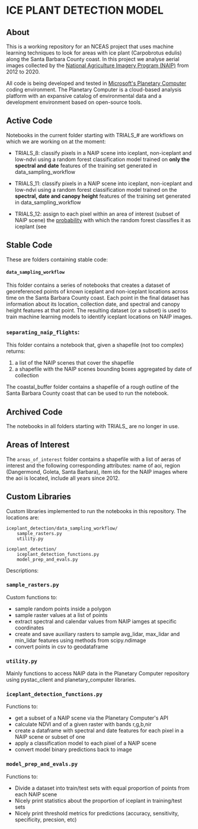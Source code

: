 # ICE PLANT DETECTION MODEL


## About

This is a working repository for an NCEAS project that uses machine learning techniques to look for areas with ice plant (Carpobrotus edulis) along the Santa Barbara County coast. In this project we analyse aerial images collected by the [National Agriculture Imagery Program (NAIP)](https://naip-usdaonline.hub.arcgis.com) from 2012 to 2020. 

All code is being developed and tested in [Microsoft's Planetary Computer](https://planetarycomputer.microsoft.com) coding environment. The Planetary Computer is a cloud-based analysis platform with an expansive catalog of environmental data and a development environment based on open-source tools.

[//]: # (--------------------)

## Active Code 

Notebooks in the current folder starting with TRIALS_# are workflows on which we are working on at the moment:

* TRIALS_8: classify pixels in a NAIP scene into iceplant, non-iceplant and low-ndvi using a random forest classification model trained on **only the spectral and date** features of the training set generated in data_sampling_workflow

* TRIALS_11: classify pixels in a NAIP scene into iceplant, non-iceplant and low-ndvi using a random forest classification model trained on the **spectral, date and canopy height** features of the training set generated in data_sampling_workflow

* TRIALS_12: assign to each pixel within an area of interest (subset of NAIP scene) the [probability](https://scikit-learn.org/stable/modules/generated/sklearn.ensemble.RandomForestClassifier.html#sklearn.ensemble.RandomForestClassifier.predict_proba)  with which the random forest classifies it as iceplant (see 



[//]: # (--------------------)

## Stable Code

These are folders containing stable code:

#### `data_sampling_workflow`

This folder contains a series of notebooks that creates a dataset of georeferenced points of known iceplant and non-iceplant locations across time on the Santa Barbara County coast. Each point in the final dataset has information about its location, collection date, and spectral and canopy height features at that point. The resulting dataset (or a subset) is used to train machine learning models to identify iceplant locations on NAIP images.  


### `separating_naip_flights`:

This folder contains a notebook that, given a shapefile (not too complex) returns:

   1. a list of the NAIP scenes that cover the shapefile
   2. a shapefile with the NAIP scenes bounding boxes aggregated by date of collection
    
The coastal_buffer folder contains a shapefile of a rough outline of the Santa Barbara County coast that can be used to run the notebook. 

[//]: # (--------------------)

## Archived Code

The notebooks in all folders starting with TRIALS_ are no longer in use.

[//]: # (--------------------)

## Areas of Interest

The `areas_of_interest` folder contains a shapefile with a list of aeras of interest and the following corresponding attributes: name of aoi, region (Dangermond, Goleta, Santa Barbara), item ids for the NAIP images where the aoi is located, include all years since 2012.  


[//]: # (--------------------)

## Custom Libraries

Custom libraries implemented to run the notebooks in this repository. The locations are:

	iceplant_detection/data_sampling_workflow/
		sample_rasters.py
		utility.py
        
	iceplant_detection/
		iceplant_detection_functions.py
		model_prep_and_evals.py

Descriptions:

### `sample_rasters.py`
Custom functions to:
   - sample random points inside a polygon    
   - sample raster values at a list of points
   - extract spectral and calendar values from NAIP iamges at specific coordinates
   - create and save auxiliary rasters to sample avg_lidar, max_lidar and min_lidar features using methods from scipy.ndimage 
   - convert points in csv to geodataframe

### `utility.py`
Mainly functions to access NAIP data in the Planetary Computer repository using pystac_client and planetary_computer libraries.
    
### `iceplant_detection_functions.py`
Functions to:
   - get a subset of a NAIP scene via the Planetary Computer's API
   - calculate NDVI and of a given raster with bands r,g,b,nir
   - create a dataframe with spectral and date features for each pixel in a NAIP scene or subset of one
   - apply a classification model to each pixel of a NAIP scene
   - convert model binary predictions back to image

### `model_prep_and_evals.py`
Functions to:
   - Divide a dataset into train/test sets with equal proportion of points from each NAIP scene
   - Nicely print statistics about the proportion of iceplant in training/test sets
   - Nicely print threshold metrics for predictions (accuracy, sensitivity, specificity, precsion, etc)
